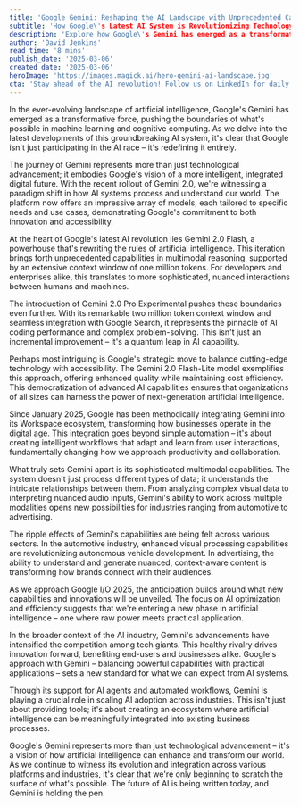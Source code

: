 ```yaml
---
title: 'Google Gemini: Reshaping the AI Landscape with Unprecedented Capabilities'
subtitle: 'How Google\'s Latest AI System is Revolutionizing Technology'
description: 'Explore how Google\'s Gemini has emerged as a transformative force in the AI landscape, pushing the boundaries of what\'s possible in machine learning and cognitive computing. Learn about Gemini 2.0\'s breakthrough multimodal capabilities and the future of AI integration across industries.'
author: 'David Jenkins'
read_time: '8 mins'
publish_date: '2025-03-06'
created_date: '2025-03-06'
heroImage: 'https://images.magick.ai/hero-gemini-ai-landscape.jpg'
cta: 'Stay ahead of the AI revolution! Follow us on LinkedIn for daily updates on Gemini\'s groundbreaking developments and expert insights into the future of artificial intelligence.'
---
```


In the ever-evolving landscape of artificial intelligence, Google\'s Gemini has emerged as a transformative force, pushing the boundaries of what\'s possible in machine learning and cognitive computing. As we delve into the latest developments of this groundbreaking AI system, it\'s clear that Google isn\'t just participating in the AI race – it\'s redefining it entirely.

The journey of Gemini represents more than just technological advancement; it embodies Google\'s vision of a more intelligent, integrated digital future. With the recent rollout of Gemini 2.0, we\'re witnessing a paradigm shift in how AI systems process and understand our world. The platform now offers an impressive array of models, each tailored to specific needs and use cases, demonstrating Google\'s commitment to both innovation and accessibility.

At the heart of Google\'s latest AI revolution lies Gemini 2.0 Flash, a powerhouse that\'s rewriting the rules of artificial intelligence. This iteration brings forth unprecedented capabilities in multimodal reasoning, supported by an extensive context window of one million tokens. For developers and enterprises alike, this translates to more sophisticated, nuanced interactions between humans and machines.

The introduction of Gemini 2.0 Pro Experimental pushes these boundaries even further. With its remarkable two million token context window and seamless integration with Google Search, it represents the pinnacle of AI coding performance and complex problem-solving. This isn\'t just an incremental improvement – it\'s a quantum leap in AI capability.

Perhaps most intriguing is Google\'s strategic move to balance cutting-edge technology with accessibility. The Gemini 2.0 Flash-Lite model exemplifies this approach, offering enhanced quality while maintaining cost efficiency. This democratization of advanced AI capabilities ensures that organizations of all sizes can harness the power of next-generation artificial intelligence.

Since January 2025, Google has been methodically integrating Gemini into its Workspace ecosystem, transforming how businesses operate in the digital age. This integration goes beyond simple automation – it\'s about creating intelligent workflows that adapt and learn from user interactions, fundamentally changing how we approach productivity and collaboration.

What truly sets Gemini apart is its sophisticated multimodal capabilities. The system doesn\'t just process different types of data; it understands the intricate relationships between them. From analyzing complex visual data to interpreting nuanced audio inputs, Gemini\'s ability to work across multiple modalities opens new possibilities for industries ranging from automotive to advertising.

The ripple effects of Gemini\'s capabilities are being felt across various sectors. In the automotive industry, enhanced visual processing capabilities are revolutionizing autonomous vehicle development. In advertising, the ability to understand and generate nuanced, context-aware content is transforming how brands connect with their audiences.

As we approach Google I/O 2025, the anticipation builds around what new capabilities and innovations will be unveiled. The focus on AI optimization and efficiency suggests that we\'re entering a new phase in artificial intelligence – one where raw power meets practical application.

In the broader context of the AI industry, Gemini\'s advancements have intensified the competition among tech giants. This healthy rivalry drives innovation forward, benefiting end-users and businesses alike. Google\'s approach with Gemini – balancing powerful capabilities with practical applications – sets a new standard for what we can expect from AI systems.

Through its support for AI agents and automated workflows, Gemini is playing a crucial role in scaling AI adoption across industries. This isn\'t just about providing tools; it\'s about creating an ecosystem where artificial intelligence can be meaningfully integrated into existing business processes.

Google\'s Gemini represents more than just technological advancement – it\'s a vision of how artificial intelligence can enhance and transform our world. As we continue to witness its evolution and integration across various platforms and industries, it\'s clear that we\'re only beginning to scratch the surface of what\'s possible. The future of AI is being written today, and Gemini is holding the pen.